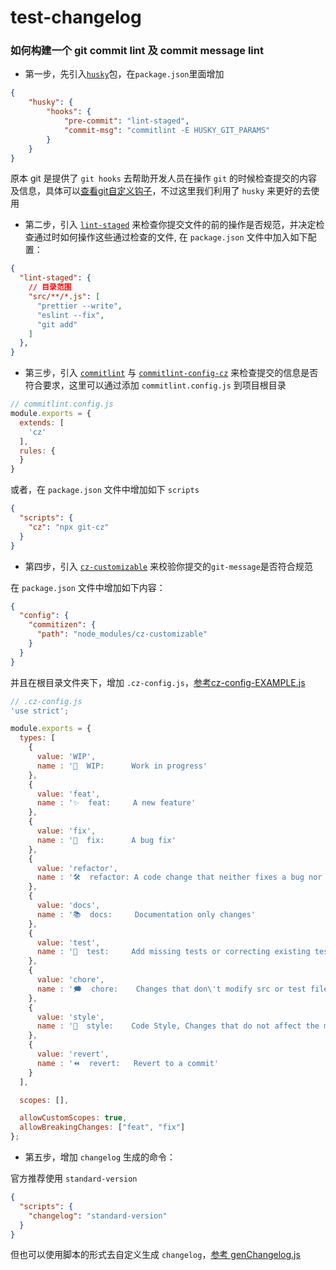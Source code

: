 # test-changelog

### 如何构建一个 git commit lint 及 commit message lint

- 第一步，先引入[`husky`](https://github.com/typicode/husky)包，在`package.json`里面增加

```json
{
    "husky": {
        "hooks": {
            "pre-commit": "lint-staged",
            "commit-msg": "commitlint -E HUSKY_GIT_PARAMS"
        }
    }
}
```

原本 git 是提供了 `git hooks` 去帮助开发人员在操作 `git` 的时候检查提交的内容及信息，具体可以[查看git自定义钩子](https://git-scm.com/book/zh/v2/%E8%87%AA%E5%AE%9A%E4%B9%89-Git-Git-%E9%92%A9%E5%AD%90)，不过这里我们利用了 `husky` 来更好的去使用

- 第二步，引入 [`lint-staged`](https://github.com/okonet/lint-staged) 来检查你提交文件的前的操作是否规范，并决定检查通过时如何操作这些通过检查的文件, 在 `package.json` 文件中加入如下配置：

```json
{
  "lint-staged": {
    // 目录范围
    "src/**/*.js": [
      "prettier --write",
      "eslint --fix",
      "git add"
    ]
  },
}
```

- 第三步，引入 [`commitlint`](https://github.com/conventional-changelog/commitlint) 与 [`commitlint-config-cz`](https://github.com/whizark/commitlint-config-cz) 来检查提交的信息是否符合要求，这里可以通过添加 `commitlint.config.js` 到项目根目录

```js
// commitlint.config.js
module.exports = {
  extends: [
    'cz'
  ],
  rules: {
  }
}
```

或者，在 `package.json` 文件中增加如下 `scripts`

```json
{
  "scripts": {
    "cz": "npx git-cz"
  }
}
```

- 第四步，引入 [`cz-customizable`](https://github.com/leonardoanalista/cz-customizable) 来校验你提交的`git-message`是否符合规范

在 `package.json` 文件中增加如下内容：

```json
{
  "config": {
    "commitizen": {
      "path": "node_modules/cz-customizable"
    }
  }
}
```

并且在根目录文件夹下，增加 `.cz-config.js`，[参考cz-config-EXAMPLE.js](https://github.com/leonardoanalista/cz-customizable/blob/master/cz-config-EXAMPLE.js)

```js
// .cz-config.js
'use strict';

module.exports = {
  types: [
    {
      value: 'WIP',
      name : '💪  WIP:      Work in progress'
    },
    {
      value: 'feat',
      name : '✨  feat:     A new feature'
    },
    {
      value: 'fix',
      name : '🐞  fix:      A bug fix'
    },
    {
      value: 'refactor',
      name : '🛠  refactor: A code change that neither fixes a bug nor adds a feature'
    },
    {
      value: 'docs',
      name : '📚  docs:     Documentation only changes'
    },
    {
      value: 'test',
      name : '🏁  test:     Add missing tests or correcting existing tests'
    },
    {
      value: 'chore',
      name : '🗯  chore:    Changes that don\'t modify src or test files. Such as updating build tasks, package manager'
    },
    {
      value: 'style',
      name : '💅  style:    Code Style, Changes that do not affect the meaning of the code (white-space, formatting, missing semi-colons, etc)'
    },
    {
      value: 'revert',
      name : '⏪  revert:   Revert to a commit'
    }
  ],

  scopes: [],

  allowCustomScopes: true,
  allowBreakingChanges: ["feat", "fix"]
};
```

- 第五步，增加 `changelog` 生成的命令：

官方推荐使用 `standard-version`

```json
{
  "scripts": {
    "changelog": "standard-version"
  }
}
```

但也可以使用脚本的形式去自定义生成 `changelog`，[参考 genChangelog.js](https://github.com/vuejs/vue-cli/blob/dev/scripts/genChangelog.js)